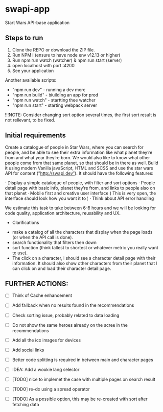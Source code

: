 # swapi-app
Start Wars API-base application

## Steps to run
1) Clone the REPO or download the ZIP file.
2) Run NPM i (ensure to have node env v12.13 or higher)
3) Run npm run watch (watcher) & npm run start (server)
4) open localhost with port :4200
5) See your application

Another available scripts:
-    "npm run dev" - running a dev more
-    "npm run build" - biuilding an app for prod
-    "npm run watch" - startting thee watcher
-    "npm run start" - starting webpack server

!!!NOTE: Consider changing sort option several times, the first sort result is not rellevant, to be fixed.

## Initial requirements
Create a catalogue of people in Star Wars, where you can search for people, and be able to see their extra information like what planet they’re from and what year they’re born. We would also like to know what other people come from that same planet, so that should be in there as well. Build it using modern Vanilla javaScript, HTML and SCSS and use the star wars API for content ("http://swapi.dev”). It should have the following features:

· Display a simple catalogue of people, with filter and sort options
· People detail page with basic info, planet they’re from, and links to people also on that planet
· Mobile first and creative user interface ( This is very open, the interface should look how you want it to )
· Think about API error handling


We estimate this task to take between 6-8 hours and we will be looking for code quality, application architecture, reusability and UX.

* Clarifications
- make a catalog of all the characters that display when the page loads (or when the API call is done).
- search functionality that filters then down
- sort function (think tallest to shortest or whatever metric you really want to use).
- The click on a character, I should see a character detail page with their information. It should also show other characters from their planet that I can click on and load their character detail page.


## FURTHER ACTIONS:
- [ ] Think of Cache enhancement
- [ ] Add fallback when no results found in the recommendations
- [ ] Check sorting issue, probably related to data loading
- [ ] Do not show the same heroes already on the scree in the recommendations
- [ ] Add all the ico images for devices
- [ ] Add social links
- [ ] Better code splitting is required in between main and character pages
- [ ] IDEA: Add a wookie lang selector
- [ ] [TODO] nice to implemet the case with multiple pages on search result
- [ ] [TODO] re-do using a spread operator
- [ ] [TODO] As a possible option, this may be re-created with sort after fetching data


